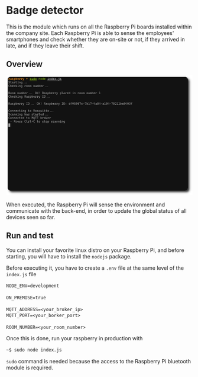 # Badge detector

This is the module which runs on all the Raspberry Pi boards installed within the company site. Each Raspberry Pi is able to sense the employees' smartphones and check whether they are on-site or not, if they arrived in late, and if they leave their shift.

## Overview

![Raspberry Pi execution](../web-interface/src/assets/screenshots/rounded-raspberry-1.png)

When executed, the Raspberry Pi will sense the environment and communicate with the back-end, in order to update the global status of all devices seen so far.

## Run and test

You can install your favorite linux distro on your Raspberry Pi, and before starting, you will have to install the `nodejs` package.

Before executing it, you have to create a `.env` file at the same level of the `index.js` file

```
NODE_ENV=development

ON_PREMISE=true

MQTT_ADDRESS=<your_broker_ip>
MQTT_PORT=<your_borker_port>

ROOM_NUMBER=<your_room_number>
```

Once this is done, run your raspberry in production with

```bash
~$ sudo node index.js
```

`sudo` command is needed because the access to the Raspberry Pi bluetooth module is required.
